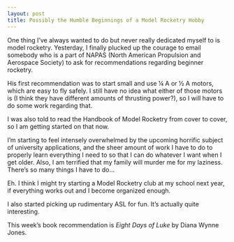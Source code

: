 ```yaml
---
layout: post
title: Possibly the Humble Beginnings of a Model Rocketry Hobby
---
```


One thing I’ve always wanted to do but never really dedicated myself to is model rocketry. Yesterday, I finally plucked up the courage to email somebody who is a part of NAPAS (North American Propulsion and Aerospace Society) to ask for recommendations regarding beginner rocketry. 

His first recommendation was to start small and use ¼ A or ½ A motors, which are easy to fly safely. I still have no idea what either of those motors is (I think they have different amounts of thrusting power?), so I will have to do some work regarding that. 

I was also told to read the Handbook of Model Rocketry from cover to cover, so I am getting started on that now. 

I’m starting to feel intensely overwhelmed by the upcoming horrific subject of university applications, and the sheer amount of work I have to do to properly learn everything I need to so that I can do whatever I want when I get older. Also, I am terrified that my family will murder me for my laziness. There’s so many things I have to do… 

Eh. I think I might try starting a Model Rocketry club at my school next year, if everything works out and I become organized enough. 

I also started picking up rudimentary ASL for fun. It’s actually quite interesting. 

This week’s book recommendation is _Eight Days of Luke_ by Diana Wynne Jones. 
